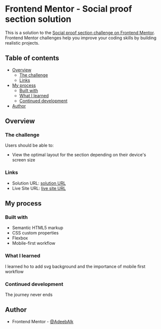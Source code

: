 # Frontend Mentor - Social proof section solution

This is a solution to the [Social proof section challenge on Frontend Mentor](https://www.frontendmentor.io/challenges/social-proof-section-6e0qTv_bA). Frontend Mentor challenges help you improve your coding skills by building realistic projects.

## Table of contents

- [Overview](#overview)
  - [The challenge](#the-challenge)
  - [Links](#links)
- [My process](#my-process)
  - [Built with](#built-with)
  - [What I learned](#what-i-learned)
  - [Continued development](#continued-development)
- [Author](#author)

## Overview

### The challenge

Users should be able to:

- View the optimal layout for the section depending on their device's screen size

### Links

- Solution URL: [solution URL](https://github.com/AdeebAlk/social-proof-section-master-Frontend-Mentor.git)
- Live Site URL: [live site URL](https://adeebalk.github.io/social-proof-section-master-Frontend-Mentor/)

## My process

### Built with

- Semantic HTML5 markup
- CSS custom properties
- Flexbox
- Mobile-first workflow

### What I learned

I learned ho to add svg background and the importance of mobile first workflow

### Continued development

The journey never ends

## Author

- Frontend Mentor - [@AdeebAlk](https://www.frontendmentor.io/profile/AdeebAlk)
